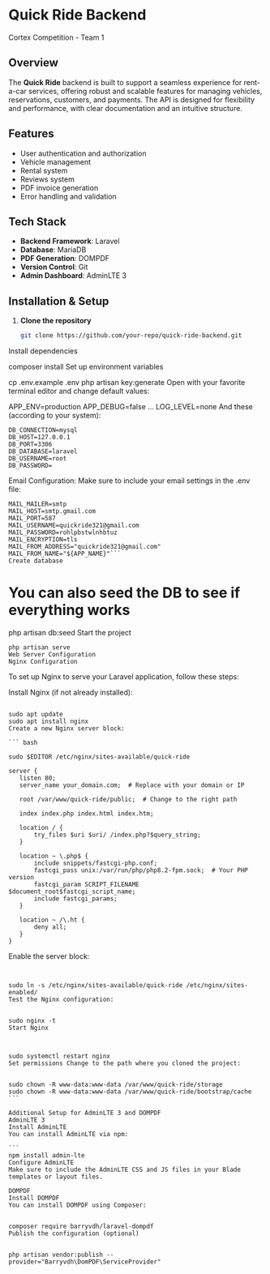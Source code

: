 # Quick Ride Backend  
Cortex Competition - Team 1

## Overview
The **Quick Ride** backend is built to support a seamless experience for rent-a-car services, offering robust and scalable features for managing vehicles, reservations, customers, and payments. The API is designed for flexibility and performance, with clear documentation and an intuitive structure.

## Features
- User authentication and authorization
- Vehicle management
- Rental system
- Reviews system
- PDF invoice generation
- Error handling and validation

## Tech Stack
- **Backend Framework**: Laravel
- **Database**: MariaDB
- **PDF Generation**: DOMPDF
- **Version Control**: Git
- **Admin Dashboard**: AdminLTE 3

## Installation & Setup
1. **Clone the repository**  
   ```bash
   git clone https://github.com/your-repo/quick-ride-backend.git
Install dependencies

composer install
Set up environment variables

cp .env.example .env
php artisan key:generate
Open with your favorite terminal editor and change default values:

APP_ENV=production
APP_DEBUG=false
...
LOG_LEVEL=none
And these (according to your system):

```
DB_CONNECTION=mysql
DB_HOST=127.0.0.1
DB_PORT=3306
DB_DATABASE=laravel
DB_USERNAME=root
DB_PASSWORD=
```
Email Configuration: Make sure to include your email settings in the .env file:
```
MAIL_MAILER=smtp
MAIL_HOST=smtp.gmail.com
MAIL_PORT=587
MAIL_USERNAME=quickride321@gmail.com
MAIL_PASSWORD=rohlpbstwlnhbtuz
MAIL_ENCRYPTION=tls
MAIL_FROM_ADDRESS="quickride321@gmail.com"
MAIL_FROM_NAME="${APP_NAME}"```
Create database
```
# You can also seed the DB to see if everything works
php artisan db:seed
Start the project

```
php artisan serve
Web Server Configuration
Nginx Configuration

```
To set up Nginx to serve your Laravel application, follow these steps:

Install Nginx (if not already installed):
```

sudo apt update
sudo apt install nginx
Create a new Nginx server block:

``` bash

sudo $EDITOR /etc/nginx/sites-available/quick-ride

server {
   listen 80;
   server_name your_domain.com;  # Replace with your domain or IP

   root /var/www/quick-ride/public;  # Change to the right path

   index index.php index.html index.htm;

   location / {
       try_files $uri $uri/ /index.php?$query_string;
   }

   location ~ \.php$ {
       include snippets/fastcgi-php.conf;
       fastcgi_pass unix:/var/run/php/php8.2-fpm.sock;  # Your PHP version 
       fastcgi_param SCRIPT_FILENAME $document_root$fastcgi_script_name;
       include fastcgi_params;
   }

   location ~ /\.ht {
       deny all;
   }
}
```
Enable the server block:
````


sudo ln -s /etc/nginx/sites-available/quick-ride /etc/nginx/sites-enabled/
Test the Nginx configuration:


sudo nginx -t
Start Nginx



sudo systemctl restart nginx
Set permissions Change to the path where you cloned the project:


sudo chown -R www-data:www-data /var/www/quick-ride/storage
sudo chown -R www-data:www-data /var/www/quick-ride/bootstrap/cache
```

Additional Setup for AdminLTE 3 and DOMPDF
AdminLTE 3
Install AdminLTE
You can install AdminLTE via npm:

```
npm install admin-lte
Configure AdminLTE
Make sure to include the AdminLTE CSS and JS files in your Blade templates or layout files.

DOMPDF
Install DOMPDF
You can install DOMPDF using Composer:


composer require barryvdh/laravel-dompdf
Publish the configuration (optional)


php artisan vendor:publish --provider="Barryvdh\DomPDF\ServiceProvider"
